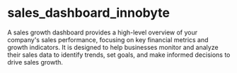 # sales_dashboard_innobyte
A sales growth dashboard provides a high-level overview of your company's sales performance, focusing on key financial metrics and growth indicators. It is designed to help businesses monitor and analyze their sales data to identify trends, set goals, and make informed decisions to drive sales growth.
